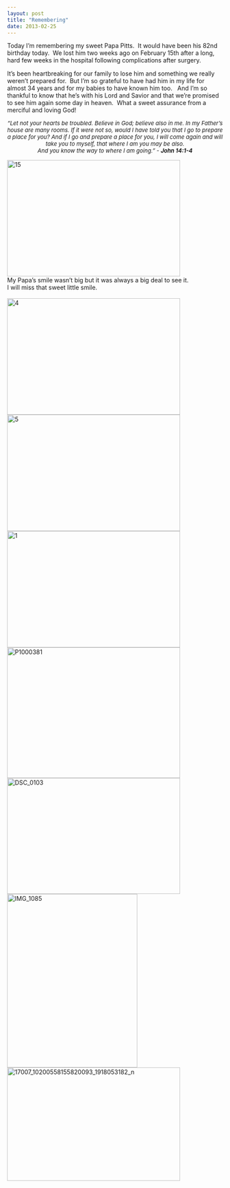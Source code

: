 ```yaml
---
layout: post
title: "Remembering"
date: 2013-02-25
---
```


<p>Today I’m remembering my sweet Papa Pitts.&#160; It would have been his 82nd birthday today.&#160; We lost him two weeks ago on February 15th after a long, hard few weeks in the hospital following complications after surgery.&#160; </p>  <p>It’s been heartbreaking for our family to lose him and something we really weren’t prepared for.&#160; But I’m so grateful to have had him in my life for almost 34 years and for my babies to have known him too.&#160;&#160; And I’m so thankful to know that he’s with his Lord and Savior and that we’re promised to see him again some day in heaven.&#160; What a sweet assurance from a merciful and loving God!&#160; </p>  <p align="center"><em><font size="2">“Let not your hearts be troubled. Believe in God; believe also in me. In my Father’s house are many rooms. If it were not so, would I have told you that I go to prepare a place for you? And if I go and prepare a place for you, I will come again and will take you to myself, that where I am you may be also.        <br /></font></em><em><font size="2">And you know the way to where I am going.” - </font><strong><font size="2">John 14:1-4</font><em> </em></strong></em></p>  <p align="left"><a href="http://www.thepaladinos.com/image.axd?picture=Windows-Live-Writer/Remembering/1B8A51A3/15.jpg" target="_blank"><img style="background-image: none; border-bottom: 0px; border-left: 0px; padding-left: 0px; padding-right: 0px; display: inline; border-top: 0px; border-right: 0px; padding-top: 0px" title="15" border="0" alt="15" src="http://www.thepaladinos.com/image.axd?picture=Windows-Live-Writer/Remembering/0A567400/15_thumb.jpg" width="404" height="271" /></a>    <br />My Papa’s smile wasn’t big but it was always a big deal to see it.&#160; <br />I will miss that sweet little smile.    <br />&#160; <br /><a href="http://www.thepaladinos.com/image.axd?picture=Windows-Live-Writer/Remembering/3E8A9D46/4.jpg" target="_blank"><img style="background-image: none; border-bottom: 0px; border-left: 0px; padding-left: 0px; padding-right: 0px; display: inline; border-top: 0px; border-right: 0px; padding-top: 0px" title="4" border="0" alt="4" src="http://www.thepaladinos.com/image.axd?picture=Windows-Live-Writer/Remembering/0688A963/4_thumb.jpg" width="404" height="271" /></a>    <br /><a href="http://www.thepaladinos.com/image.axd?picture=Windows-Live-Writer/Remembering/45E65CF3/5.jpg" target="_blank"><img style="background-image: none; border-bottom: 0px; border-left: 0px; padding-left: 0px; padding-right: 0px; display: inline; border-top: 0px; border-right: 0px; padding-top: 0px" title="5" border="0" alt="5" src="http://www.thepaladinos.com/image.axd?picture=Windows-Live-Writer/Remembering/7C740837/5_thumb.jpg" width="404" height="271" /></a><a href="http://www.thepaladinos.com/image.axd?picture=Windows-Live-Writer/Remembering/37C76DF6/1.jpg" target="_blank"><img style="background-image: none; border-right-width: 0px; padding-left: 0px; padding-right: 0px; display: inline; border-top-width: 0px; border-bottom-width: 0px; border-left-width: 0px; padding-top: 0px" title="1" border="0" alt="1" src="http://www.thepaladinos.com/image.axd?picture=Windows-Live-Writer/Remembering/2DB2CCCB/1_thumb.jpg" width="404" height="271" /></a>    <br /><a href="http://www.thepaladinos.com/image.axd?picture=Windows-Live-Writer/Remembering/6D10805B/P1000381.jpg" target="_blank"><img style="background-image: none; border-bottom: 0px; border-left: 0px; padding-left: 0px; padding-right: 0px; display: inline; border-top: 0px; border-right: 0px; padding-top: 0px" title="P1000381" border="0" alt="P1000381" src="http://www.thepaladinos.com/image.axd?picture=Windows-Live-Writer/Remembering/023E8604/P1000381_thumb.jpg" width="404" height="304" /></a>    <br /><a href="http://www.thepaladinos.com/image.axd?picture=Windows-Live-Writer/Remembering/21812CD7/DSC_0103.jpg" target="_blank"><img style="background-image: none; border-bottom: 0px; border-left: 0px; padding-left: 0px; padding-right: 0px; display: inline; border-top: 0px; border-right: 0px; padding-top: 0px" title="DSC_0103" border="0" alt="DSC_0103" src="http://www.thepaladinos.com/image.axd?picture=Windows-Live-Writer/Remembering/10B98229/DSC_0103_thumb.jpg" width="404" height="270" /></a>    <br /><a href="http://www.thepaladinos.com/image.axd?picture=Windows-Live-Writer/Remembering/501735B9/IMG_1085.jpg" target="_blank"><img style="background-image: none; border-bottom: 0px; border-left: 0px; padding-left: 0px; padding-right: 0px; display: inline; border-top: 0px; border-right: 0px; padding-top: 0px" title="IMG_1085" border="0" alt="IMG_1085" src="http://www.thepaladinos.com/image.axd?picture=Windows-Live-Writer/Remembering/4A5C1C13/IMG_1085_thumb.jpg" width="304" height="404" /></a>    <br /><a href="http://www.thepaladinos.com/image.axd?picture=Windows-Live-Writer/Remembering/42D0ACA6/17007_10200558155820093_1918053182_n.jpg" target="_blank"><img style="background-image: none; border-bottom: 0px; border-left: 0px; padding-left: 0px; padding-right: 0px; display: inline; border-top: 0px; border-right: 0px; padding-top: 0px" title="17007_10200558155820093_1918053182_n" border="0" alt="17007_10200558155820093_1918053182_n" src="http://www.thepaladinos.com/image.axd?picture=Windows-Live-Writer/Remembering/319CCF03/17007_10200558155820093_1918053182_n_thumb.jpg" width="404" height="264" /></a></p>
